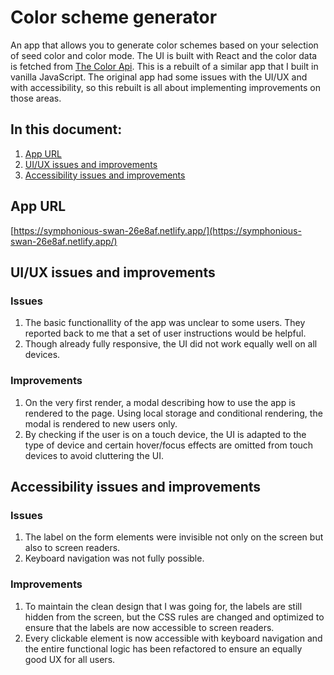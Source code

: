 # Color scheme generator
An app that allows you to generate color schemes based on your selection of seed color and color mode. The UI is built with React and the color data is fetched from [The Color Api](https://www.thecolorapi.com/).
This is a rebuilt of a similar app that I built in vanilla JavaScript. The original app had some issues with the UI/UX and with accessibility, so this rebuilt is all about implementing improvements on those areas.

## In this document:
1. [App URL](#app-url)
2. [UI/UX issues and improvements](#ui/ux-issues-and-improvements)
3. [Accessibility issues and improvements](#accessibility-issues-and-improvements)


## App URL
[https://symphonious-swan-26e8af.netlify.app/](https://symphonious-swan-26e8af.netlify.app/)


## UI/UX issues and improvements
### Issues
1. The basic functionallity of the app was unclear to some users. They reported back to me that a set of user instructions would be helpful.
2. Though already fully responsive, the UI did not work equally well on all devices.

### Improvements
1. On the very first render, a modal describing how to use the app is rendered to the page. Using local storage and conditional rendering, the modal is rendered to new users only.
2. By checking if the user is on a touch device, the UI is adapted to the type of device and certain hover/focus effects are omitted from touch devices to avoid cluttering the UI.

## Accessibility issues and improvements
### Issues
1. The label on the form elements were invisible not only on the screen but also to screen readers.
2. Keyboard navigation was not fully possible.

### Improvements
1. To maintain the clean design that I was going for, the labels are still hidden from the screen, but the CSS rules are changed and optimized to ensure that the labels are now accessible to screen readers.
2. Every clickable element is now accessible with keyboard navigation and the entire functional logic has been refactored to ensure an equally good UX for all users.